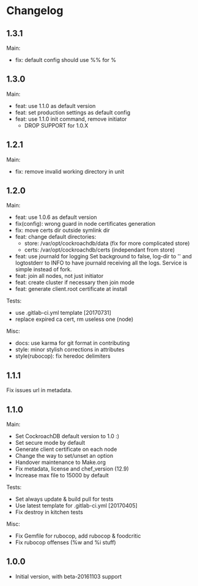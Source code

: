 Changelog
=========

1.3.1
-----

Main:

- fix: default config should use %% for %

1.3.0
-----

Main:

- feat: use 1.1.0 as default version
- feat: set production settings as default config
- feat: use 1.1.0 init command, remove initiator
  + DROP SUPPORT for 1.0.X

1.2.1
-----

Main:

- fix: remove invalid working directory in unit

1.2.0
-----

Main:

- feat: use 1.0.6 as default version
- fix(config): wrong guard in node certificates generation
- fix: move certs dir outside symlink dir
- feat: change default directories:
  + store: /var/opt/cockroachdb/data (fix for more complicated store)
  + certs: /var/opt/cockroachdb/certs (independant from store)
- feat: use journald for logging
  Set background to false, log-dir to '' and logtostderr to INFO to have
  journald receiving all the logs. Service is simple instead of fork.
- feat: join all nodes, not just initiator
- feat: create cluster if necessary then join mode
- feat: generate client.root certificate at install

Tests:

- use .gitlab-ci.yml template [20170731]
- replace expired ca cert, rm useless one (node)

Misc:

- docs: use karma for git format in contributing
- style: minor stylish corrections in attributes
- style(rubocop): fix heredoc delimiters

1.1.1
-----

Fix issues url in metadata.

1.1.0
-----

Main:

- Set CockroachDB default version to 1.0 :)
- Set secure mode by default
- Generate client certificate on each node
- Change the way to set/unset an option
- Handover maintenance to Make.org
- Fix metadata, license and chef\_version (12.9)
- Increase max file to 15000 by default

Tests:

- Set always update & build pull for tests
- Use latest template for .gitlab-ci.yml [20170405]
- Fix destroy in kitchen tests

Misc:

- Fix Gemfile for rubocop, add rubocop & foodcritic
- Fix rubocop offenses (%w and %i stuff)

1.0.0
-----

- Initial version, with beta-20161103 support
